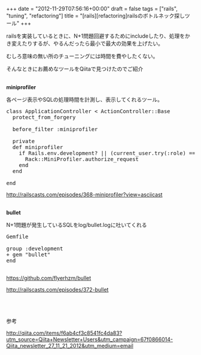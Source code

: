 +++
date = "2012-11-29T07:56:16+00:00"
draft = false
tags = ["rails", "tuning", "refactoring"]
title = "[rails][refactoring]railsのボトルネック探しツール"
+++
<p>railsを実装しているときに、N+1問題回避するためにincludeしたり、処理をかき変えたりするが、やるんだったら最小で最大の効果を上げたい。</p>&#13;
<p>むしろ意味の無い所のチューニングには時間を費やしたくない。</p>&#13;
<p>そんなときにお薦めなツールをQiitaで見つけたのでご紹介</p>&#13;
<p><br /><strong>miniprofiler</strong></p>&#13;
<p>各ページ表示やSQLの処理時間を計測し、表示してくれるツール。</p>&#13;
<pre>class ApplicationController &lt; ActionController::Base&#13;
  protect_from_forgery&#13;
  &#13;
  before_filter :miniprofiler&#13;
  &#13;
  private&#13;
  def miniprofiler&#13;
    if Rails.env.development? || (current_user.try(:role) == "admin")&#13;
      Rack::MiniProfiler.authorize_request&#13;
    end&#13;
  end&#13;
&#13;
end</pre>&#13;
<p><a href="http://railscasts.com/episodes/368-miniprofiler?view=asciicast">http://railscasts.com/episodes/368-miniprofiler?view=asciicast</a></p>&#13;
<p><br /><strong>bullet</strong></p>&#13;
<p>N+1問題が発生しているSQLをlog/bullet.logに吐いてくれる</p>&#13;
<pre>Gemfile&#13;
&#13;
group :development&#13;
+ gem "bullet"&#13;
end&#13;
<span> </span></pre>&#13;
<p><a href="https://github.com/flyerhzm/bullet">https://github.com/flyerhzm/bullet</a></p>&#13;
<p><a href="http://railscasts.com/episodes/372-bullet">http://railscasts.com/episodes/372-bullet</a></p>&#13;
<p><br /><br /><br />参考</p>&#13;
<p><a href="http://qiita.com/items/f6ab4cf3c8541fc4da83?utm_source=Qiita+Newsletter+Users&amp;utm_campaign=67f0866014-Qiita_newsletter_27_11_21_2012&amp;utm_medium=email">http://qiita.com/items/f6ab4cf3c8541fc4da83?utm_source=Qiita+Newsletter+Users&amp;utm_campaign=67f0866014-Qiita_newsletter_27_11_21_2012&amp;utm_medium=email</a></p> 